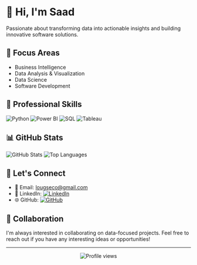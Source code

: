 # 👋 Hi, I'm Saad

Passionate about transforming data into actionable insights and building innovative software solutions.

## 🎯 Focus Areas
- Business Intelligence
- Data Analysis & Visualization
- Data Science
- Software Development

## 💼 Professional Skills
![Python](https://img.shields.io/badge/Python-3776AB?style=flat-square&logo=python&logoColor=white)
![Power BI](https://img.shields.io/badge/Power_BI-F2C811?style=flat-square&logo=powerbi&logoColor=black)
![SQL](https://img.shields.io/badge/SQL-4479A1?style=flat-square&logo=mysql&logoColor=white)
![Tableau](https://img.shields.io/badge/Tableau-E97627?style=flat-square&logo=tableau&logoColor=white)


## 📊 GitHub Stats
![GitHub Stats](https://github-readme-stats.vercel.app/api?username=LougSE&show_icons=true&theme=dracula)
![Top Languages](https://github-readme-stats.vercel.app/api/top-langs/?username=LougSE&layout=compact&theme=dracula)

## 🤝 Let's Connect
- 📧 Email: [lougseco@gmail.com](mailto:lougseco@gmail.com)
- 💼 LinkedIn: [![LinkedIn](https://img.shields.io/badge/LinkedIn-Connect-blue?logo=linkedin)](https://www.linkedin.com/in/saad-lougsari/)
- 🌐 GitHub: [![GitHub](https://img.shields.io/badge/GitHub-Follow-181717?logo=github)](https://github.com/LougSE)

## 🤝 Collaboration
I'm always interested in collaborating on data-focused projects. Feel free to reach out if you have any interesting ideas or opportunities!

---
<div align="center">
  <img src="https://komarev.com/ghpvc/?username=LougSE&color=blueviolet" alt="Profile views">
</div>

<!---
LougSE/LougSE is a ✨ special ✨ repository because its `README.md` (this file) appears on your GitHub profile.
You can click the Preview link to take a look at your changes.
--->
